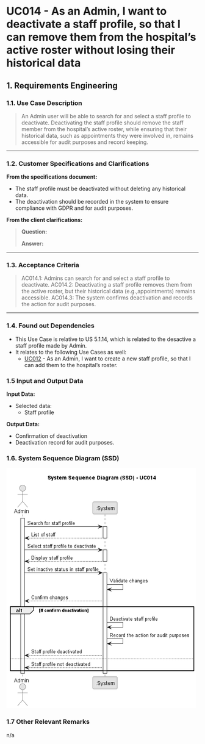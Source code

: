 # UC014 - As an Admin, I want to deactivate a staff profile, so that I can remove them from the hospital’s active roster without losing their historical data

## 1. Requirements Engineering

### 1.1. Use Case Description

> An Admin user will be able to search for and select a staff profile to deactivate. Deactivating the staff profile should remove the staff member from the hospital’s active roster, while ensuring that their historical data, such as appointments they were involved in, remains accessible for audit purposes and record keeping.

---

### 1.2. Customer Specifications and Clarifications

**From the specifications document:**

- The staff profile must be deactivated without deleting any historical data.
- The deactivation should be recorded in the system to ensure compliance with GDPR and for audit purposes.

**From the client clarifications:**

> **Question:**
>
> **Answer:**

---

### 1.3. Acceptance Criteria

> AC014.1: Admins can search for and select a staff profile to deactivate.
> AC014.2: Deactivating a staff profile removes them from the active roster, but their historical data (e.g.,appointments) remains accessible.
> AC014.3: The system confirms deactivation and records the action for audit purposes.

---

### 1.4. Found out Dependencies

- This Use Case is relative to US 5.1.14, which is related to the desactive a staff profile made by Admin.
- It relates to the following Use Cases as well:
  - [UC012](../../UC012/README.md) - As an Admin, I want to create a new staff profile, so that I can add them to the hospital’s roster.

### 1.5 Input and Output Data

**Input Data:**

- Selected data:
  - Staff profile

**Output Data:**

- Confirmation of deactivation
- Deactivation record for audit purposes.

### 1.6. System Sequence Diagram (SSD)

![System Sequence Diagram](png/uc014-system-sequence-diagram.png)

### 1.7 Other Relevant Remarks

n/a
